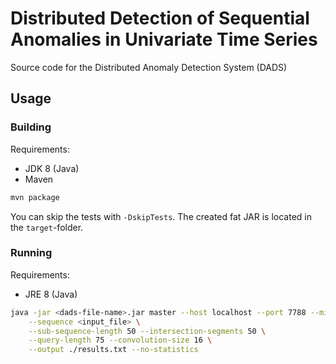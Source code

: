 # Distributed Detection of Sequential Anomalies in Univariate Time Series

Source code for the Distributed Anomaly Detection System (DADS)

## Usage

### Building

Requirements:

- JDK 8 (Java)
- Maven

```sh
mvn package
```

You can skip the tests with `-DskipTests`.
The created fat JAR is located in the `target`-folder.

### Running

Requirements:

- JRE 8 (Java)

```sh
java -jar <dads-file-name>.jar master --host localhost --port 7788 --min-slaves 0 \
    --sequence <input_file> \
    --sub-sequence-length 50 --intersection-segments 50 \
    --query-length 75 --convolution-size 16 \
    --output ./results.txt --no-statistics
```
